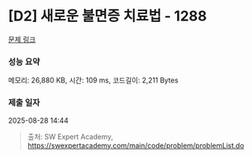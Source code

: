 # [D2] 새로운 불면증 치료법 - 1288 

[문제 링크](https://swexpertacademy.com/main/code/problem/problemDetail.do?contestProbId=AV18_yw6I9MCFAZN) 

### 성능 요약

메모리: 26,880 KB, 시간: 109 ms, 코드길이: 2,211 Bytes

### 제출 일자

2025-08-28 14:44



> 출처: SW Expert Academy, https://swexpertacademy.com/main/code/problem/problemList.do